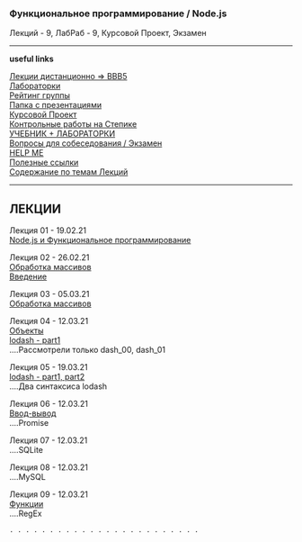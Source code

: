 ### Функциональное программирование / Node.js  

Лекций - 9, ЛабРаб - 9, Курсовой Проект, Экзамен  

---  

**useful links**  

[Лекции дистанционно => BBB5](https://bbb5.psaa.ru/b/and-trp-fxt)  
[Лабораторки](/LABRAB/)  
[Рейтинг группы](https://docs.google.com/spreadsheets/d/1ATudxkG9-lWbwT8MFW0y6x7SapJQohH6qh_sCQ7Pi9w/edit?usp=sharing)  
[Папка с презентациями](https://drive.google.com/drive/folders/1oIwYQdkQ0gjt4PXG1wOf-2JBIxu3rOUT?usp=sharing)  
[Курсовой Проект](https://github.com/permCoding/nodejs21/tree/main/CourseProject)  
[Контрольные работы на Степике](https://stepik.org/64867/)  
[УЧЕБНИК + ЛАБОРАТОРКИ](https://pcoding.ru/pdf/jsFuncCoding.pdf)  
[Вопросы для собеседования / Экзамен](questions.md)  
[HELP ME](HELPME.md)  
[Полезные ссылки](LINKS.md)  
[Содержание по темам Лекций](content.md)  

---  

## ЛЕКЦИИ  

Лекция 01 - 19.02.21  
[Node.js и Функциональное программирование](https://show.zohopublic.com/publish/lgpre0a1454160d4141e8834b825916cafb31)  

Лекция 02 - 26.02.21  
[Обработка массивов](https://github.com/permCoding/nodejs21/tree/main/theme-02-array)  
[Введение](https://github.com/permCoding/nodejs21/tree/main/theme-00-intro)  

Лекция 03 - 05.03.21  
[Обработка массивов](https://github.com/permCoding/nodejs21/tree/main/theme-02-array)  

Лекция 04 - 12.03.21  
[Объекты](https://github.com/permCoding/nodejs21/tree/main/theme-04-objects)  
[lodash - part1](https://github.com/permCoding/nodejs21/tree/main/theme-05-lodash)  
....Раcсмотрели только dash_00, dash_01  

Лекция 05 - 19.03.21  
[lodash - part1, part2](https://github.com/permCoding/nodejs21/tree/main/theme-05-lodash)  
....Два синтаксиса lodash  

Лекция 06 - 12.03.21  
[Ввод-вывод](https://github.com/permCoding/nodejs21/tree/main/theme-01-io)  
....Promise  

Лекция 07 - 12.03.21  
....SQLite  

Лекция 08 - 12.03.21  
....MySQL  

Лекция 09 - 12.03.21  
[Функции](https://github.com/permCoding/nodejs21/tree/main/theme-03-func)  
....RegEx  


```  
. . . . . . . . . . . . . . . . . . . . . . . .  
```  
